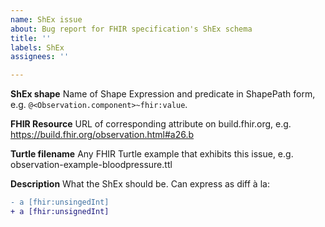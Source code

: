 ```yaml
---
name: ShEx issue
about: Bug report for FHIR specification's ShEx schema
title: ''
labels: ShEx
assignees: ''

---
```


**ShEx shape**
Name of Shape Expression and predicate in ShapePath form, e.g. `@<Observation.component>~fhir:value`.

**FHIR Resource**
URL of corresponding attribute on build.fhir.org, e.g. https://build.fhir.org/observation.html#a26.b

**Turtle filename**
Any FHIR Turtle example that exhibits this issue, e.g. observation-example-bloodpressure.ttl

**Description**
What the ShEx should be. Can express as diff à la:
``` diff
- a [fhir:unsingedInt]
+ a [fhir:unsignedInt]
```
